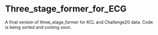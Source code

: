 # Three_stage_former_for_ECG
A final version of three_stage_former for KCL and Challenge20 data.
Code is being sorted and coming soon.
